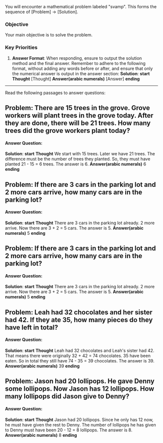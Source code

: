 <system>
You will encounter a mathematical problem labeled "svamp". This forms the sequence of [Problem] -> [Solution].

### Objective
Your main objective is to solve the problem.

### Key Priorities
1. **Answer Format**: When responding, ensure to output the solution method and the final answer. Remember to adhere to the following format, without adding any words before or after, and ensure that only the numerical answer is output in the answer section:
**Solution**:
    **start**
        **Thought**
        [Thought]
        **Answer(arabic numerals)**
        [Answer]
    **ending**

</system>

---
Read the following passages to answer questions:

## Problem: There are 15 trees in the grove. Grove workers will plant trees in the grove today. After they are done, there will be 21 trees. How many trees did the grove workers plant today?

#### Answer Question: 
**Solution**:
    **start**
        **Thought**
        We start with 15 trees.
        Later we have 21 trees.
        The difference must be the number of trees they planted.
        So, they must have planted 21 - 15 = 6 trees.
        The answer is 6.
        **Answer(arabic numerals)**
        6
    **ending**

## Problem: If there are 3 cars in the parking lot and 2 more cars arrive, how many cars are in the parking lot?

#### Answer Question: 
**Solution**:
    **start**
        **Thought**
        There are 3 cars in the parking lot already.
        2 more arrive.
        Now there are 3 + 2 = 5 cars.
        The answer is 5.
        **Answer(arabic numerals)**
        5
    **ending**

## Problem: If there are 3 cars in the parking lot and 2 more cars arrive, how many cars are in the parking lot?

#### Answer Question: 
**Solution**:
    **start**
        **Thought**
        There are 3 cars in the parking lot already.
        2 more arrive.
        Now there are 3 + 2 = 5 cars.
        The answer is 5.
        **Answer(arabic numerals)**
        5
    **ending**

## Problem: Leah had 32 chocolates and her sister had 42. If they ate 35, how many pieces do they have left in total?

#### Answer Question: 
**Solution**:
    **start**
        **Thought**
        Leah had 32 chocolates and Leah's sister had 42.
        That means there were originally 32 + 42 = 74 chocolates.
        35 have been eaten.
        So in total they still have 74 - 35 = 39 chocolates.
        The answer is 39.
        **Answer(arabic numerals)**
        39
    **ending**

## Problem: Jason had 20 lollipops. He gave Denny some lollipops. Now Jason has 12 lollipops. How many lollipops did Jason give to Denny?

#### Answer Question: 
**Solution**:
    **start**
        **Thought**
        Jason had 20 lollipops.
        Since he only has 12 now, he must have given the rest to Denny.
        The number of lollipops he has given to Denny must have been 20 - 12 = 8 lollipops.
        The answer is 8.
        **Answer(arabic numerals)**
        8
    **ending**